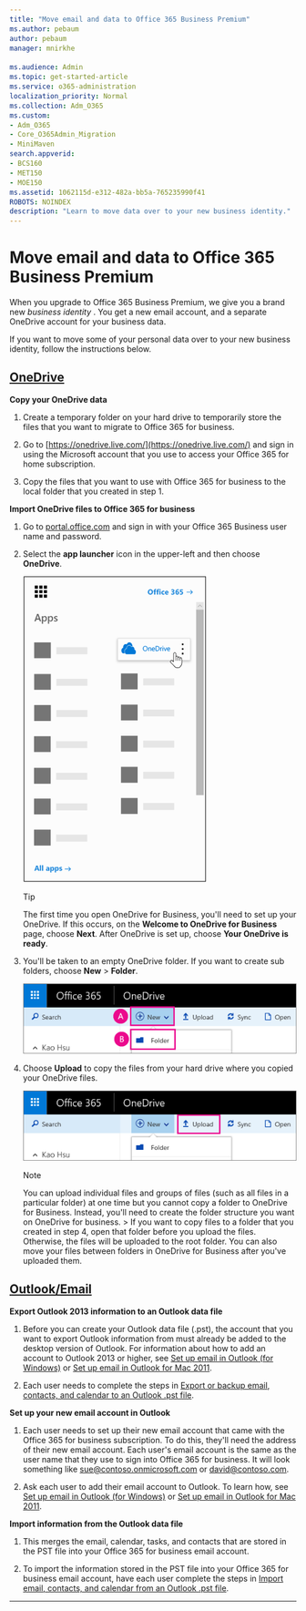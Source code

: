 ```yaml
---
title: "Move email and data to Office 365 Business Premium"
ms.author: pebaum
author: pebaum
manager: mnirkhe

ms.audience: Admin
ms.topic: get-started-article
ms.service: o365-administration
localization_priority: Normal
ms.collection: Adm_O365
ms.custom:
- Adm_O365
- Core_O365Admin_Migration
- MiniMaven
search.appverid:
- BCS160
- MET150
- MOE150
ms.assetid: 1062115d-e312-482a-bb5a-765235990f41
ROBOTS: NOINDEX
description: "Learn to move data over to your new business identity."
---
```


# Move email and data to Office 365 Business Premium

When you upgrade to Office 365 Business Premium, we give you a brand new  *business identity*  . You get a new email account, and a separate OneDrive account for your business data. 
  
If you want to move some of your personal data over to your new business identity, follow the instructions below.
  
## [OneDrive](#tab/OneDrive)
  
 **Copy your OneDrive data**
1. Create a temporary folder on your hard drive to temporarily store the files that you want to migrate to Office 365 for business.
    
2. Go to [https://onedrive.live.com/](https://onedrive.live.com/) and sign in using the Microsoft account that you use to access your Office 365 for home subscription. 
    
3. Copy the files that you want to use with Office 365 for business to the local folder that you created in step 1.
    
 **Import OneDrive files to Office 365 for business**
1. Go to [portal.office.com](https://go.microsoft.com/fwlink/?LinkId=816877) and sign in with your Office 365 Business user name and password. 
    
2. Select the **app launcher** icon in the upper-left and then choose **OneDrive**.
    
    ![The Office 365 app launcher with the OneDrive app highlighted](../media/c292e58a-6ee3-4288-9ea9-ce627fec8855.png)
  
    > [!TIP]
    > The first time you open OneDrive for Business, you'll need to set up your OneDrive. If this occurs, on the **Welcome to OneDrive for Business** page, choose **Next**. After OneDrive is set up, choose **Your OneDrive is ready**. 
  
3. You'll be taken to an empty OneDrive folder. If you want to create sub folders, choose **New** \> **Folder**.
    
    ![Create a new folder in OneDrive for business.](../media/be749106-75e8-4439-b817-7f08567a58f3.png)
  
4. Choose **Upload** to copy the files from your hard drive where you copied your OneDrive files. 
    
    ![Upload files to OneDrive for business.](../media/7ead68f7-30b3-4bbb-a2e3-2fa16a75c5e5.png)
  
    > [!NOTE]
    >  You can upload individual files and groups of files (such as all files in a particular folder) at one time but you cannot copy a folder to OneDrive for Business. Instead, you'll need to create the folder structure you want on OneDrive for business. >  If you want to copy files to a folder that you created in step 4, open that folder before you upload the files. Otherwise, the files will be uploaded to the root folder. You can also move your files between folders in OneDrive for Business after you've uploaded them. 
  
## [Outlook/Email](#tab/Outlook)
  
 **Export Outlook 2013 information to an Outlook data file**
1. Before you can create your Outlook data file (.pst), the account that you want to export Outlook information from must already be added to the desktop version of Outlook. For information about how to add an account to Outlook 2013 or higher, see [Set up email in Outlook (for Windows)](https://support.office.com/article/6e27792a-9267-4aa4-8bb6-c84ef146101b.aspx) or [Set up email in Outlook for Mac 2011](https://support.office.com/article/d7b404a0-6e18-4d95-bed8-2de7661563ca.aspx).
    
2. Each user needs to complete the steps in [Export or backup email, contacts, and calendar to an Outlook .pst file](https://support.office.com/article/14252b52-3075-4e9b-be4e-ff9ef1068f91.aspx).
    
 **Set up your new email account in Outlook**
1. Each user needs to set up their new email account that came with the Office 365 for business subscription. To do this, they'll need the address of their new email account. Each user's email account is the same as the user name that they use to sign into Office 365 for business. It will look something like sue@contoso.onmicrosoft.com or david@contoso.com.
    
2. Ask each user to add their email account to Outlook. To learn how, see [Set up email in Outlook (for Windows)](https://support.office.com/article/6e27792a-9267-4aa4-8bb6-c84ef146101b.aspx) or [Set up email in Outlook for Mac 2011](https://support.office.com/article/d7b404a0-6e18-4d95-bed8-2de7661563ca.aspx).
    
 **Import information from the Outlook data file**
1. This merges the email, calendar, tasks, and contacts that are stored in the PST file into your Office 365 for business email account.
    
2. To import the information stored in the PST file into your Office 365 for business email account, have each user complete the steps in [Import email, contacts, and calendar from an Outlook .pst file](https://support.office.com/article/431a8e9a-f99f-4d5f-ae48-ded54b3440ac.aspx).
    
---

